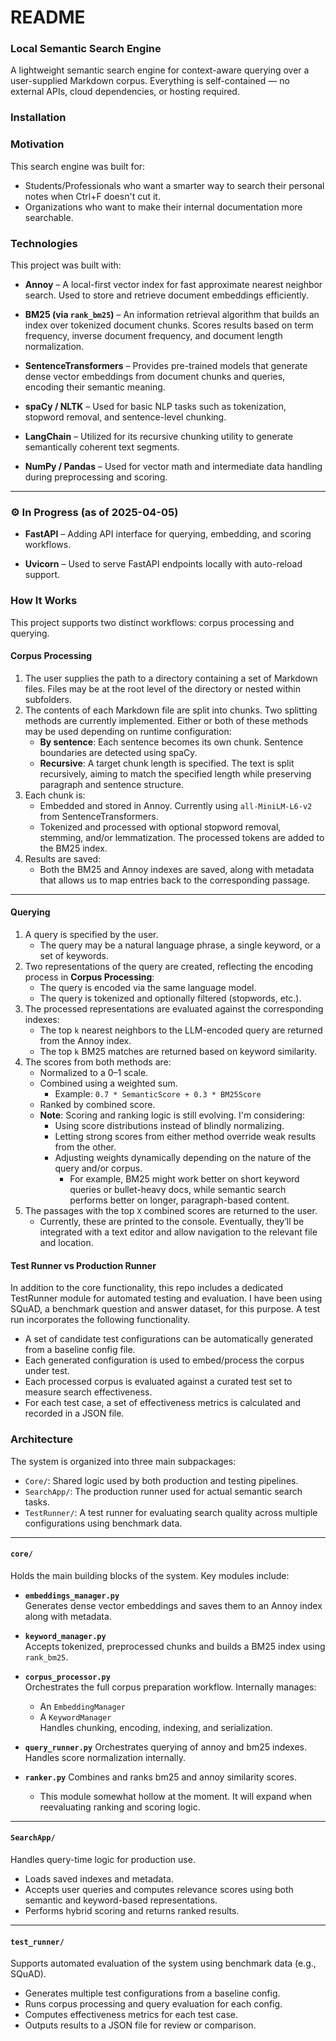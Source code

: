# README

### Local Semantic Search Engine

A lightweight semantic search engine for context-aware querying over a user-supplied Markdown corpus. Everything is self-contained — no external APIs, cloud dependencies, or hosting required.


### Installation




### Motivation

This search engine was built for:
- Students/Professionals who want a smarter way to search their personal notes when Ctrl+F doesn't cut it.
- Organizations who want to make their internal documentation more searchable.

### Technologies

This project was built with:

- **Annoy** – A local-first vector index for fast approximate nearest neighbor search. Used to store and retrieve document embeddings efficiently.

- **BM25 (via `rank_bm25`)** – An information retrieval algorithm that builds an index over tokenized document chunks. Scores results based on term frequency, inverse document frequency, and document length normalization.

- **SentenceTransformers** –  Provides pre-trained models that generate dense vector embeddings from document chunks and queries, encoding their semantic meaning.

- **spaCy / NLTK** – Used for basic NLP tasks such as tokenization, stopword removal, and sentence-level chunking.

- **LangChain** – Utilized for its recursive chunking utility to generate semantically coherent text segments.

- **NumPy / Pandas** – Used for vector math and intermediate data handling during preprocessing and scoring.

---

### ⚙️ In Progress (as of 2025-04-05)

- **FastAPI** – Adding API interface for querying, embedding, and scoring workflows.

- **Uvicorn** – Used to serve FastAPI endpoints locally with auto-reload support.


### How It Works

This project supports two distinct workflows: corpus processing and querying.


#### Corpus Processing

1. The user supplies the path to a directory containing a set of Markdown files. Files may be at the root level of the directory or nested within subfolders.
2. The contents of each Markdown file are split into chunks. Two splitting methods are currently implemented. Either or both of these methods may be used depending on runtime configuration:
   - **By sentence**: Each sentence becomes its own chunk. Sentence boundaries are detected using spaCy.
   - **Recursive**: A target chunk length is specified. The text is split recursively, aiming to match the specified length while preserving paragraph and sentence structure.
3. Each chunk is:
   - Embedded and stored in Annoy. Currently using `all-MiniLM-L6-v2` from SentenceTransformers.
   - Tokenized and processed with optional stopword removal, stemming, and/or lemmatization. The processed tokens are added to the BM25 index.
4. Results are saved:
   - Both the BM25 and Annoy indexes are saved, along with metadata that allows us to map entries back to the corresponding passage.

---

#### Querying

1. A query is specified by the user.
   - The query may be a natural language phrase, a single keyword, or a set of keywords.
2. Two representations of the query are created, reflecting the encoding process in **Corpus Processing**:
   - The query is encoded via the same language model.
   - The query is tokenized and optionally filtered (stopwords, etc.).
3. The processed representations are evaluated against the corresponding indexes:
   - The top `k` nearest neighbors to the LLM-encoded query are returned from the Annoy index.
   - The top `k` BM25 matches are returned based on keyword similarity.
4. The scores from both methods are:
   - Normalized to a 0–1 scale.
   - Combined using a weighted sum.
     - Example: `0.7 * SemanticScore + 0.3 * BM25Score`
   - Ranked by combined score.
   - **Note**: Scoring and ranking logic is still evolving. I'm considering:
     - Using score distributions instead of blindly normalizing.
     - Letting strong scores from either method override weak results from the other.
     - Adjusting weights dynamically depending on the nature of the query and/or corpus.
       - For example, BM25 might work better on short keyword queries or bullet-heavy docs, while semantic search performs better on longer, paragraph-based content.
5. The passages with the top `X` combined scores are returned to the user.
   - Currently, these are printed to the console. Eventually, they’ll be integrated with a text editor and allow navigation to the relevant file and location.


#### Test Runner vs Production Runner

In addition to the core functionality, this repo includes a dedicated TestRunner module for automated testing and evaluation. I have been using SQuAD, a benchmark question and answer dataset, for this purpose. A test run incorporates the following functionality.

- A set of candidate test configurations can be automatically generated from a baseline config file.
- Each generated configuration is used to embed/process the corpus under test.
- Each processed corpus is evaluated against a curated test set to measure search effectiveness. 
- For each test case, a set of effectiveness metrics is calculated and recorded in a JSON file.

        
### Architecture

The system is organized into three main subpackages:

- `Core/`: Shared logic used by both production and testing pipelines.
- `SearchApp/`: The production runner used for actual semantic search tasks.
- `TestRunner/`: A test runner for evaluating search quality across multiple configurations using benchmark data.

---

#### `core/`

Holds the main building blocks of the system. Key modules include:

- **`embeddings_manager.py`**  
  Generates dense vector embeddings and saves them to an Annoy index along with metadata.

- **`keyword_manager.py`**  
  Accepts tokenized, preprocessed chunks and builds a BM25 index using `rank_bm25`.

- **`corpus_processor.py`**  
  Orchestrates the full corpus preparation workflow. Internally manages:
  - An `EmbeddingManager`
  - A `KeywordManager`  
  Handles chunking, encoding, indexing, and serialization.

- **`query_runner.py`**
  Orchestrates querying of annoy and bm25 indexes.
  Handles score normalization internally.

- **`ranker.py`**
  Combines and ranks bm25 and annoy similarity scores.
  - This module somewhat hollow at the moment. It will expand when reevaluating ranking and scoring logic.

---

#### `SearchApp/`

Handles query-time logic for production use.

- Loads saved indexes and metadata.
- Accepts user queries and computes relevance scores using both semantic and keyword-based representations.
- Performs hybrid scoring and returns ranked results.
---

#### `test_runner/`

Supports automated evaluation of the system using benchmark data (e.g., SQuAD).

- Generates multiple test configurations from a baseline config.
- Runs corpus processing and query evaluation for each config.
- Computes effectiveness metrics for each test case.
- Outputs results to a JSON file for review or comparison.

    

